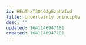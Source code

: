 ```yaml
---
id: HEuThxT3O4GJgEzahVIwd
title: Uncertainty principle
desc: ''
updated: 1641146947181
created: 1641146947181
---
```



